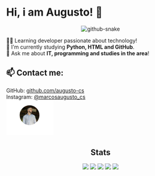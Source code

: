 # Hi, i am Augusto! 👋
<div align="center">
  <picture>
    <source media="(prefers-color-scheme: dark)" srcset="https://github.com/Daynlight/Daynlight/blob/output/github-contribution-grid-snake-dark.svg" />
    <source media="(prefers-color-scheme: light)" srcset="https://github.com/Daynlight/Daynlight/blob/output/github-contribution-grid-snake.svg" />
    <img alt="github-snake" src="github-snake.svg" />
  </picture></br>
</div>


👨‍💻 Learning developer passionate about technology!  
🌱 I'm currently studying **Python, HTML and GitHub**.  
💬 Ask me about **IT, programming and studies in the area**!  
## 📫 Contact me:
GitHub: [github.com/augusto-cs](https://github.com/augusto-cs)
<br>
Instagram: [@marcosaugusto_cs](https://instagram.com/marcosaugusto_cs)
<br>
<img src="https://github.com/augusto-cs/Ola-Mundo/blob/main/site-exemplo/Sem%20nome%20(200%20x%20200%20px)%20(200%20x%20150%20px).png" 
     alt="Minha assinatura" 
     style="width: 25%; height: auto;">


<div align=center> 
  <h2> Stats</h2>
  <img src="https://github-profile-summary-cards.vercel.app/api/cards/profile-details?username=augusto-cs&theme=algolia">
  <img src="https://github-profile-summary-cards.vercel.app/api/cards/repos-per-language?username=augusto-cs&theme=algolia">
  <img src="https://github-profile-summary-cards.vercel.app/api/cards/most-commit-language?username=augusto-cs&theme=algolia">
  <img src="https://github-profile-summary-cards.vercel.app/api/cards/stats?username=augusto-cs&theme=algolia">
  <img src="https://github-profile-summary-cards.vercel.app/api/cards/productive-time?username=augusto-cs&theme=algolia">
</div>





